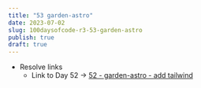 ```yaml
---
title: "53 garden-astro"
date: 2023-07-02
slug: 100daysofcode-r3-53-garden-astro
publish: true
draft: true
---
```



- Resolve links
    - Link to Day 52 -> [52 - garden-astro - add tailwind](1-Projects/100DaysOfCode-R3/52%20-%20garden-astro%20-%20add%20tailwind.md)
